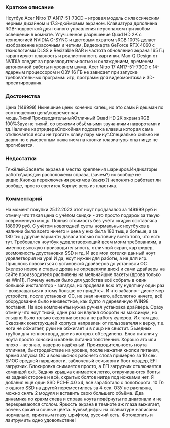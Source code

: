 ### **Краткое описание**
Ноутбук Acer Nitro 17 AN17-51-73CD – игровая модель с классическим черным дизайном и 17.3-дюймовым экраном. Клавиатура дополнена RGB-подсветкой для точного управления персонажем при любом освещении в комнате. Улучшенное разрешение Quad HD 2K с технологией NVIDIA G-SYNC и цветовым охватом sRGB 100% делает изображение красочным и четким.  Видеокарта GeForce RTX 4060 с технологиями DLSS и Resizable BAR и частота обновления экрана 165 Гц гарантируют плавность и реалистичность картинки. Max-Q Design от NVIDIA следит за производительностью и охлаждением, временем автономной работы и уровнем шума. Acer Nitro 17 AN17-51-73CD с 14-ядерным процессором и ОЗУ 16 ГБ не зависает при запуске требовательных программ: игр, программ для видеомонтажа и 3D-проектирования.

### **Достоинства**
Цена (149999) Нынешние цены конечно капец, но это самый дешман по соотношению цена\современная мощь.ТихийПроизводительныйОтличный Quad HD 2K экран sRGB 100%Звук не тихий, со всякими обьёмными звучаниями наворотами и тд.Наличие картридераСпокойная подсветка клавиш которая сама отключается если не трогать клаву пару минут.Специально сильно не давил но с умеренным нажатием на кнопки клавиатуры она нигде не прогибается.

### **Недостатки**
Тяжёлый.Засветы экрана в местах крепления шарниров.Индикаторы работы\зарядки расположены справа, (зачем?) их вообще не видно.Кнопка переключения режимов (каких?) непонятно работает ли вообще, просто светится.Корпус весь из пластика.

### **Комментарий**
На момент покупки 25.12.2023 этот ноут продавался за 149999 руб и отмечу что такая цена с учётом скидки - это просто подарок за такую современную мощь. Полная стоимость без учёта скидки составляла 188999 руб. С учётом новогодней суеты нормальных ноутбуков в наличии было всего ничего и цена у них была 180 тыщ и больше, а за 180 тыщ другие варианты давали только половину всего того, что есть тут. Требовался ноутбук удовлетворяющий всем моим требованиям, а именно высокую производительность, отличный экран, картридер, возможность доустановки SSD и тд. И все мои хотелки данный ноут удовлетворил на ура! И да, ноут нужен для работы, а не для игр. Пришлось повозиться с установкой драйверов до установки ОС (железо новое и старые дрова не определяли диск) и сами драйверы на сайте производителя распилены на мельчайшие пакеты (дрова только на Win11). Почему нельзя было для удобства всё собрать в один большой инсталлятор - загадка, но проделав всю эту нудятину один раз - возвращаться к этому больше не придётся. И что забавно - диспетчер устройств, после установки ОС, не знал ничего, абсолютно ничего, всё оборудование было неизвестное, как будто я деревянную WIN98 поставил. На все компоненты нужна ручная установка драйвера. Сразу отмечу что ноут тихий, один раз он влупил обороты на максимум, но слышно было только сквозняк ветра а не работу кулеров. Их там два. Сквозняк конструкцией корпуса направлен от пользователя к верху, т.е. ноги не обжигает, руки не обжигает и в лицо не свистит. 5 медных трубок для теплоотвода, две из которых объединены. Блок питания у ноута просто конский и кабель питания толстенный. Хорошо это или плохо - не знаю, наверно надёжный. Производительность ноута отличная, быстродействие на уровне, после нажатия кнопки питания, время запуска ОС и всех иконок рабочего стола примерно за 10 сек. БИОС средней паршивости, заблоченый секьюрити боот лоадер, EFI загрузчик. Блокировка снимается просто, а EFI загрузчик отключается командой exit. Задняя крышка снимается легко, откручиваются болты на задней стороне и всё, скрытых болтов нигде под ножками нет. Я добавил ещё один SSD PCI-E 4.0 x4, всё заработало с полоборота. 10 Гб с одного SSD на другой переместилось за 4 сек. ОЗУ не распаяна, можно снять 2 модуля и вставить свою большего объёма. Два динамика по краям слева и справа ноута повёрнуты по диагонали и не перекрываются столом. Яркость экрана в темноте аж глаза выжигает, оочень яркий и сочные цвета. Буквы\цифры на клавиатуре написаны нормально, приятным глазу шрифтом, русский есть. Фотожопить и лаитрумить одно удовольствие!
